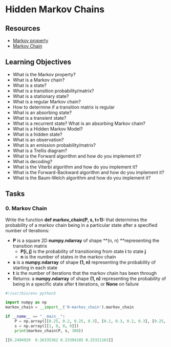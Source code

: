 # Hidden Markov Chains
## Resources
* [Markov property](https://en.wikipedia.org/wiki/Markov_property)
* [Markov Chain](https://en.wikipedia.org/wiki/Markov_chain)
## Learning Objectives
* What is the Markov property?
* What is a Markov chain?
* What is a state?
* What is a transition probability/matrix?
* What is a stationary state?
* What is a regular Markov chain?
* How to determine if a transition matrix is regular
* What is an absorbing state?
* What is a transient state?
* What is a recurrent state?
What is an absorbing Markov chain?
* What is a Hidden Markov Model?
* What is a hidden state?
* What is an observation?
* What is an emission probability/matrix?
* What is a Trellis diagram?
* What is the Forward algorithm and how do you implement it?
* What is decoding?
* What is the Viterbi algorithm and how do you implement it?
* What is the Forward-Backward algorithm and how do you implement it?
* What is the Baum-Welch algorithm and how do you implement it?
## Tasks
### 0. Markov Chain
Write the function **def markov_chain(P, s, t=1):** that determines the probability of a markov chain being in a particular state after a specified number of iterations:
* **P** is a square 2D **numpy.ndarray** of shape **(n, n) **representing the transition matrix
    * **P[i, j]** is the probability of transitioning from state **i** to state **j**
    * **n** is the number of states in the markov chain
* **s** is a **numpy.ndarray** of shape **(1, n)** representing the probability of starting in each state
* **t** is the number of iterations that the markov chain has been through
* Returns: a **numpy.ndarray** of shape **(1, n)** representing the probability of being in a specific state after **t** iterations, or **None** on failure
```python
#!/usr/bin/env python3

import numpy as np
markov_chain = __import__('0-markov_chain').markov_chain

if __name__ == "__main__":
    P = np.array([[0.25, 0.2, 0.25, 0.3], [0.2, 0.3, 0.2, 0.3], [0.25, 0.25, 0.4, 0.1], [0.3, 0.3, 0.1, 0.3]])
    s = np.array([[1, 0, 0, 0]])
    print(markov_chain(P, s, 300))
```
```python
[[0.2494929  0.26335362 0.23394185 0.25321163]]
```
